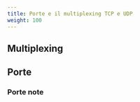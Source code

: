 ```yaml
---
title: Porte e il multiplexing TCP e UDP
weight: 100
---
```


## Multiplexing

## Porte

### Porte note